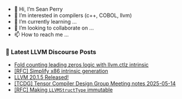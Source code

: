 - 👋 Hi, I’m Sean Perry
- 👀 I’m interested in compilers (c++, COBOL, llvm)
- 🌱 I’m currently learning ...
- 💞️ I’m looking to collaborate on ...
- 📫 How to reach me ...

<!---
s66perry/s66perry is a ✨ special ✨ repository because its `README.md` (this file) appears on your GitHub profile.
You can click the Preview link to take a look at your changes.
--->
### 📕 Latest LLVM Discourse Posts

<!-- DISCOURSE-LLVM:START -->
- [Fold counting leading zeros logic with llvm.ctlz intrinsic](https://discourse.llvm.org/t/fold-counting-leading-zeros-logic-with-llvm-ctlz-intrinsic/86336#post_4)
- [[RFC] Simplify x86 intrinsic generation](https://discourse.llvm.org/t/rfc-simplify-x86-intrinsic-generation/85581#post_6)
- [LLVM 20.1.5 Released!](https://discourse.llvm.org/t/llvm-20-1-5-released/86371#post_1)
- [[TCDG] Tensor Compiler Design Group Meeting notes 2025-05-14](https://discourse.llvm.org/t/tcdg-tensor-compiler-design-group-meeting-notes-2025-05-14/86368#post_1)
- [[RFC] Making `LLVMStructType` immutable](https://discourse.llvm.org/t/rfc-making-llvmstructtype-immutable/83115#post_18)
<!-- DISCOURSE-LLVM:END -->
